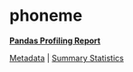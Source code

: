 # phoneme

[**Pandas Profiling Report**](https://epistasislab.github.io/pmlb/profile/phoneme.html)

[Metadata](metadata.yaml) | [Summary Statistics](summary_stats.tsv)

